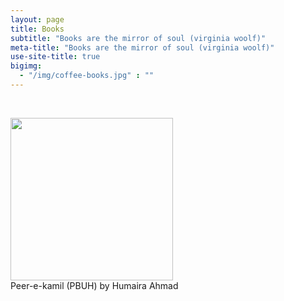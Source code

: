 ```yaml
---
layout: page
title: Books
subtitle: "Books are the mirror of soul (virginia woolf)"
meta-title: "Books are the mirror of soul (virginia woolf)"
use-site-title: true
bigimg:
  - "/img/coffee-books.jpg" : ""
---
```

<script type="text/javascript" src="https://free-hit-counters.net/count/1xg8"></script><br>

<a href="books/Peer-e-Kamil.pdf" target="_blank"><img src="../img/peer-e-kamil.jpg" height="260px"></a><br>
Peer-e-kamil (PBUH) by Humaira Ahmad
